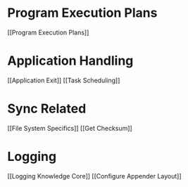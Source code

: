 
# Program Execution Plans
[[Program Execution Plans]]

# Application Handling
[[Application Exit]]
[[Task Scheduling]]

# Sync Related
[[File System Specifics]]
[[Get Checksum]]

# Logging
[[Logging Knowledge Core]]
[[Configure Appender Layout]]
